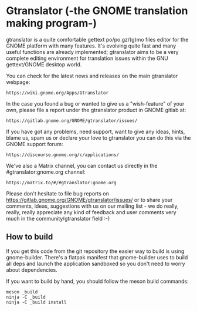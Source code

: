 # Gtranslator (-the GNOME translation making program-)

gtranslator is a quite comfortable gettext po/po.gz/(g)mo files editor for the
GNOME platform with many features. It's evolving quite fast and many useful
functions are already implemented; gtranslator aims to be a very complete
editing environment for translation issues within the GNU gettext/GNOME desktop
world.

You can check for the latest news and releases on the main gtranslator webpage:

    https://wiki.gnome.org/Apps/Gtranslator

In the case you found a bug or wanted to give us a "wish-feature" of your own,
please file a report under the gtranslator product in GNOME gitlab at:

    https://gitlab.gnome.org/GNOME/gtranslator/issues/

If you have got any problems, need support, want to give any ideas, hints,
blame us, spam us or declare your love to gtranslator you can do this via the
GNOME support forum:

    https://discourse.gnome.org/c/applications/

We've also a Matrix channel, you can contact us directly in the #gtranslator:gnome.org channel:

    https://matrix.to/#/#gtranslator:gnome.org

Please don't hesitate to file bug reports on
https://gitlab.gnome.org/GNOME/gtranslator/issues/ or to share your comments,
ideas, suggestions with us on our mailing list - we do really, really, really
appreciate any kind of feedback and user comments very much in the
community/gtranslator field :-)

## How to build

If you get this code from the git repository the easier way to build is using
gnome-builder. There's a flatpak manifest that gnome-builder uses to build all
deps and launch the application sandboxed so you don't need to worry about
dependencies.

If you want to build by hand, you should follow the meson build commands:

```
meson _build
ninja -C _build
ninja -C _build install
```
